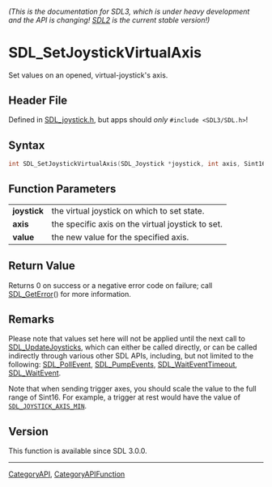 ###### (This is the documentation for SDL3, which is under heavy development and the API is changing! [SDL2](https://wiki.libsdl.org/SDL2/) is the current stable version!)
# SDL_SetJoystickVirtualAxis

Set values on an opened, virtual-joystick's axis.

## Header File

Defined in [SDL_joystick.h](https://github.com/libsdl-org/SDL/blob/main/include/SDL3/SDL_joystick.h), but apps should _only_ `#include <SDL3/SDL.h>`!

## Syntax

```c
int SDL_SetJoystickVirtualAxis(SDL_Joystick *joystick, int axis, Sint16 value);

```

## Function Parameters

|                  |                                                   |
| ---------------- | ------------------------------------------------- |
| **joystick**     | the virtual joystick on which to set state.       |
| **axis**         | the specific axis on the virtual joystick to set. |
| **value**        | the new value for the specified axis.             |

## Return Value

Returns 0 on success or a negative error code on failure; call
[SDL_GetError](SDL_GetError)() for more information.

## Remarks

Please note that values set here will not be applied until the next call to
[SDL_UpdateJoysticks](SDL_UpdateJoysticks), which can either be called
directly, or can be called indirectly through various other SDL APIs,
including, but not limited to the following:
[SDL_PollEvent](SDL_PollEvent), [SDL_PumpEvents](SDL_PumpEvents),
[SDL_WaitEventTimeout](SDL_WaitEventTimeout),
[SDL_WaitEvent](SDL_WaitEvent).

Note that when sending trigger axes, you should scale the value to the full
range of Sint16. For example, a trigger at rest would have the value of
[`SDL_JOYSTICK_AXIS_MIN`](SDL_JOYSTICK_AXIS_MIN).

## Version

This function is available since SDL 3.0.0.

----
[CategoryAPI](CategoryAPI), [CategoryAPIFunction](CategoryAPIFunction)

